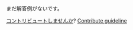 
まだ解答例がないです。

[コントリビュートしませんか](https://github.com/BFEdev/BFE.dev-solutions/blob/main/quiz/meaningless-calculation_ja.md)?  [Contribute guideline](https://github.com/BFEdev/BFE.dev-solutions#how-to-contribute)
